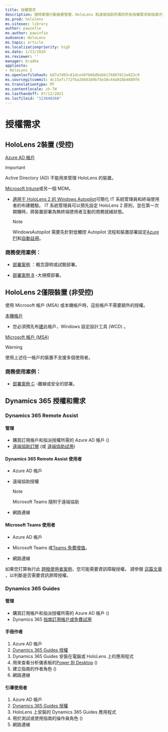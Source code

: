 ```yaml
---
title: 授權需求
description: 隨時掌握行動裝置管理、HoloLens 和遠端協助所需的所有授權需求與指導方針。
ms.prod: hololens
ms.sitesec: library
author: pawinfie
ms.author: pawinfie
audience: HoloLens
ms.topic: article
ms.localizationpriority: high
ms.date: 1/23/2020
ms.reviewer: ''
manager: bradke
appliesto:
- HoloLens 2
ms.openlocfilehash: bd7a7d03c81dced4fb66d8ebb176887811e823c9
ms.sourcegitcommit: 4c15afc772fba26683d9b75e38c44a018b4889f6
ms.translationtype: MT
ms.contentlocale: zh-TW
ms.lasthandoff: 07/12/2021
ms.locfileid: "113640268"
---
```

# <a name="license-requirements"></a>授權需求

## <a name="hololens-2-device-managed"></a>HoloLens 2裝置 (受控) 

[Azure AD 帳戶](/azure/active-directory/)

> [!IMPORTANT]
> Active Directory (AD) 不能用來管理 HoloLens 的裝置。

[Microsoft Intune](/mem/intune/fundamentals/what-is-intune)或另一個 MDM。
- [適用于 HoloLens 2 的 Windows Autopilot](hololens2-autopilot.md)可簡化 IT 系統管理員和終端使用者的布建體驗。 IT 系統管理員可以預先設定 HoloLens 2 原則，並在第一次開機時，將裝置部署為無終端使用者互動的商務就緒狀態。 

  > [!NOTE]
  > WindowsAutopilot 需要先針對低觸控 Autopilot 流程和裝置部署設定[Azure P1](/azure/active-directory/fundamentals/active-directory-whatis)和[自動註冊](/mem/intune/enrollment/windows-enroll#enable-windows-10-automatic-enrollment)。 

### <a name="business-use-case"></a>商務使用案例： 

- [部署案例](hololens-requirements.md#scenario-a-deploy-to-cloud-connected-devices) ：概念證明或試驗部署。

- [部署案例 B](hololens-requirements.md#scenario-b-deploy-inside-your-organizations-network) -大規模部署。

## <a name="hololens-2-device-only-non-managed"></a>HoloLens 2僅限裝置 (非受控) 

使用 Microsoft 帳戶 (MSA) 或本機帳戶時，這些帳戶不需要額外的授權。

[本機帳戶](/windows/security/identity-protection/access-control/local-accounts)

- 您必須預先布[建](hololens-provisioning.md#provisioning-package-hololens-wizard)此帳戶，Windows 設定設計工具 (WCD) 。

[Microsoft 帳戶 (MSA) ](/windows/security/identity-protection/access-control/microsoft-accounts)

> [!WARNING]
> 使用上述任一帳戶的裝置不支援多個使用者。

### <a name="business-use-case"></a>商務使用案例： 

- [部署案例 C](hololens-requirements.md#scenario-c-deploy-in-secure-offline-environment) -離線或安全的部署。
 
## <a name="dynamics-365-licensing-and-requirements"></a>Dynamics 365 授權和需求

### <a name="dynamics-365-remote-assist"></a>Dynamics 365 Remote Assist 

#### <a name="admin"></a>管理

- 購買訂用帳戶和指派授權所需的 Azure AD 帳戶 () 
- [遠端協助訂閱](/dynamics365/mixed-reality/remote-assist/buy-and-deploy-remote-assist) (或 [遠端協助試用](/dynamics365/mixed-reality/remote-assist/try-remote-assist)) 
    
#### <a name="dynamics-365-remote-assist-user"></a>Dynamics 365 Remote Assist 使用者

- Azure AD 帳戶

- 遠端協助授權 

  > [!NOTE]
  > Microsoft Teams 隨附于遠端協助

- 網路連線

#### <a name="microsoft-teams-user"></a>Microsoft Teams 使用者

- Azure AD 帳戶

- Microsoft Teams 或[Teams 免費增值](https://products.office.com/microsoft-teams/free)。

- 網路連線

如果您打算執行此 [跨租使用者案例](/dynamics365/mixed-reality/remote-assist/cross-tenant-overview#scenario-2-leasing-services-to-other-tenants)，您可能需要資訊障礙授權。 請參閱 [這篇文章](/dynamics365/mixed-reality/remote-assist/cross-tenant-licensing-implementation#step-1-determine-if-information-barriers-are-necessary) ，以判斷是否需要資訊屏障授權。

### <a name="dynamics-365-guides"></a>Dynamics 365 Guides 

#### <a name="admin"></a>管理

- 購買訂用帳戶和指派授權所需的 Azure AD 帳戶 () 
- Dynamics 365 [指南訂用帳戶或免費試用](/dynamics365/mixed-reality/guides/setup-step-one)

#### <a name="guides-author"></a>手冊作者

1. Azure AD 帳戶
1. [Dynamics 365 Guides 授權](/dynamics365/mixed-reality/guides/requirements)
1. Dynamics 365 Guides 安裝在電腦或 HoloLens 上的應用程式
1. 用來查看分析儀表板的[Power BI Desktop](https://powerbi.microsoft.com/desktop/) () 
1. 建立指南的作者角色 () 
1. 網路連線

#### <a name="guides-user"></a>引導使用者

1. Azure AD 帳戶
1. [Dynamics 365 Guides 授權](/dynamics365/mixed-reality/guides/requirements)
1. HoloLens 上安裝的 Dynamics 365 Guides 應用程式
1. 用於測試或使用指南的操作員角色 () 
1. 網路連線
